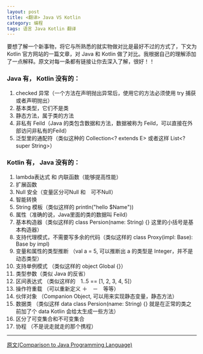 ```yaml
---
layout: post
title: <翻译> Java VS Kotlin
category: 编程
tags: 语言 Java Kotlin 翻译
---
```


要想了解一个新事物，将它与所熟悉的就实物做对比是最好不过的方式了，下文为 Kotlin 官方网站的一篇文章，对 Java 和 Kotlin 做了对比。我根据自己的理解添加了一点解释。原文对每一条都有链接让你去深入了解，很好！！

### Java 有， Kotlin 没有的：

1. checked 异常（一个方法在声明抛出异常后，使用它的方法必须使用 try 捕获或者声明抛出）
2. 基本类型，它们不是类
3. 静态方法，属于类的方法
4. 非私有 Feild（Java 的类包含数据和方法，数据被称为 Feild，可以直接在外部访问非私有的Feild）
5. 泛型里的通配符（类似这种的 Collection<? extends E> 或者这样 List<? super String>）

### Kotlin 有， Java 没有的：

1. lambda表达式 和 内联函数（能够提高性能）
2. 扩展函数
3. Null 安全（变量区分可Null 和　可不Null）
4. 智能转换
5. String 模板（类似这样的 println("hello $Name"))
6. 属性（准确的说，Java里面的类的数据叫 Feild）
7. 基本构造器（类似这样的 class Persion(name: String) {} 这里的小括号是基本构造器）
8. 支持代理模式，不需要写多余的代码（类似这样的 class Proxy(impl: Base): Base by impl)
9. 变量和属性的类型推断 （val a = 5, 可以推断出 a 的类型是 Integer，并不是动态类型）
10. 支持单例模式 （类似这样的 object Global {}）
11. 类型参数（类似 Java 的反省）
12. 区间表达式 （类似这样的　1..5 == [1, 2, 3, 4, 5]）
13. 操作符重载 （可以重新定义 ＋　－　等等）
14. 伙伴对象 （Companion Object, 可以用来实现静态变量，静态方法）
15. 数据类 （类似这样 data class Persion(name: String) {} 就是在正常的类之前加了个 data Kotlin 会给太生成一些方法）
16. 区分了可变集合和不可变集合
17. 协程 （不是说走就走的那个携程）

---
[原文(Comparison to Java Programming Language)](http://kotlinlang.org/docs/reference/comparison-to-java.html)
